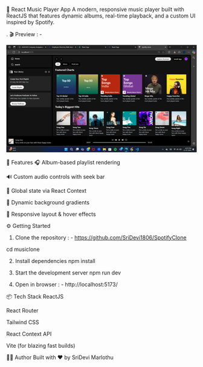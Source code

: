 🎵 React Music Player App
A modern, responsive music player built with ReactJS that features dynamic albums, real-time playback, and a custom UI inspired by Spotify. 

.
 🎬 Preview : - 

![Spotify Clone UI](https://github.com/SriDevi1806/SpotifyClone/blob/main/src/assets/clone.png?raw=true)


🚀 Features
🎧 Album-based playlist rendering

🔊 Custom audio controls with seek bar

🧠 Global state via React Context

🎨 Dynamic background gradients

💬 Responsive layout & hover effects



⚙️ Getting Started
1. Clone the repository : - https://github.com/SriDevi1806/SpotifyClone 

cd musiclone 

2. Install dependencies 
npm install 

3. Start the development server 
npm run dev 

4. Open in browser : -
http://localhost:5173/ 


📦 Tech Stack
ReactJS

React Router

Tailwind CSS

React Context API

Vite (for blazing fast builds) 



🧑‍💻 Author
Built with ❤️ by SriDevi Marlothu
